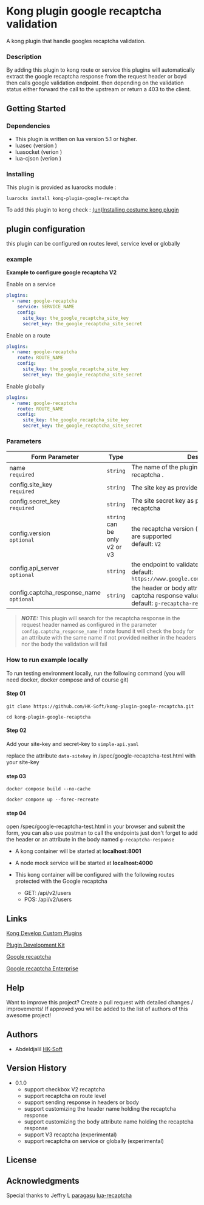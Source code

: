 # Kong plugin google recaptcha validation

A kong plugin that handle googles recaptcha validation.

### Description

By adding this plugin to kong route or service this plugins will automatically extract the google recaptcha response from
the request header or boyd then calls google validation endpoint. then depending on the validation status either
forward the call to the upstream or return a 403 to the client.

## Getting Started

### Dependencies

* This plugin is written on lua version 5.1 or higher.
* luasec (version )
* luasocket (verion )
* lua-cjson (verion )

### Installing

This plugin is provided as luarocks module :

```shell
luarocks install kong-plugin-google-recaptcha
```

To add this plugin to kong
check : [(un)Installing costume kong plugin ](https://docs.konghq.com/gateway/latest/plugin-development/distribution/)

## plugin configuration

this plugin can be configured on routes level, service level or globally

### example

**Example to configure google recaptcha V2**

Enable on a service

```yaml
plugins:
  - name: google-recaptcha
    service: SERVICE_NAME
    config:
      site_key: the_google_recaptcha_site_key
      secret_key: the_google_recaptcha_site_secret
```

Enable on a route

```yaml
plugins:
  - name: google-recaptcha
    route: ROUTE_NAME
    config:
      site_key: the_google_recaptcha_site_key
      secret_key: the_google_recaptcha_site_secret
```

Enable globally

```yaml
plugins:
  - name: google-recaptcha
    route: ROUTE_NAME
    config:
      site_key: the_google_recaptcha_site_key
      secret_key: the_google_recaptcha_site_secret
```

### Parameters

| Form Parameter                                  | Type                                | Description                                                                                                     |
|-------------------------------------------------|-------------------------------------|-----------------------------------------------------------------------------------------------------------------|
| name <br/>  `required`                          | `string`                            | The name of the plugin, in this case google-recaptcha .                                                         |
| config.site_key <br/>  `required`               | `string`                            | The site key as provided by google recaptcha                                                                    |
| config.secret_key <br/>  `required`             | `string`                            | The site secret key as provided by google recaptcha                                                             |                                                      |
| config.version <br/>  `optional`                | `string` <br/> can be only v2 or v3 | the recaptcha version (only V2 checkbox and V3 are supported  <br/> default: `V2`                               |
| config.api_server <br/>   `optional`            | `string`                            | the endpoint to validate the response  <br/> default: `https://www.google.com/recaptcha/api/siteverify`         |
| config.captcha_response_name <br/>   `optional` | `string`                            | the header or body attribute name used to hold the captcha response value <br/> default: `g-recaptcha-response` |

> **_NOTE:_**  This plugin will search for the recaptcha response in the request header named as configured in the
> parameter `config.captcha_response_name` if note found it will check the body for an attribute with the same name if
> not
> provided neither in the headers nor the body the validation will fail

### How to run example locally

To run testing environment locally, run the following command (you will need docker, docker compose and of course git)

#### Step 01

```shell
git clone https://github.com/HK-Soft/kong-plugin-google-recaptcha.git
```

```shell
cd kong-plugin-google-recaptcha
```

#### Step 02

Add your site-key and secret-key to `simple-api.yaml`

replace the attribute `data-sitekey` in /spec/google-recaptcha-test.html with your site-key

#### step 03

```shell
docker compose build --no-cache
```

```shell
docker compose up --forec-recreate
```

#### step 04

open /spec/google-recaptcha-test.html in your browser and submit the form, you can also use postman to call the
endpoints just don't forget to add the header or an attribute in the body named  `g-recaptcha-response`

- A kong container will be started at **localhost:8001**

- A node mock service will be started at **localhost:4000**

- This kong container will be configured with the following routes protected with the Google recaptcha
    - GET: /api/v2/users
    - POS: /api/v2/users

## Links

[Kong Develop Custom Plugins](https://docs.konghq.com/gateway/latest/plugin-development/)

[Plugin Development Kit](https://docs.konghq.com/gateway/3.0.x/plugin-development/pdk/)

[Google recaptcha](https://www.google.com/recaptcha/admin)

[Google recaptcha Enterprise](https://console.cloud.google.com/marketplace/product/google/recaptchaenterprise.googleapis.com)

## Help

Want to improve this project? Create a pull request with detailed changes / improvements! If approved you will be added
to the list of authors of this awesome project!

## Authors

* Abdeldjalil [HK-Soft](https://github.com/HK-Soft)

## Version History

* 0.1.0
  * support checkbox V2 recaptcha
  * support recaptcha on route level
  * support sending response in headers or body
  * support customizing the header name holding the recaptcha response
  * support customizing the body attribute name holding the recaptcha response
  * support V3 recaptcha (experimental)
  * support recaptcha on service or globally (experimental)

## License

## Acknowledgments

Special thanks to Jeffry L [paragasu](https://github.com/paragasu) [lua-recaptcha](https://github.com/paragasu/lua-recaptcha)

